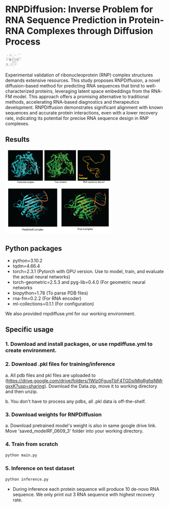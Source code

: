 # RNPDiffusion: Inverse Problem for RNA Sequence Prediction in Protein-RNA Complexes through Diffusion Process



<img src="/figure/model_w.png" alt="model" style="zoom:5%;" />

Experimental validation of ribonucleoprotein (RNP) complex structures demands extensive resources. This study proposes RNPDiffusion, a novel diffusion-based method for predicting RNA sequences that bind to well-characterized proteins, leveraging latent space embeddings from the RNA-FM model. This approach offers a promising alternative to traditional methods, accelerating RNA-based diagnostics and therapeutics development. RNPDiffusion demonstrates significant alignment with known sequences and accurate protein interactions, even with a lower recovery rate, indicating its potential for precise RNA sequence design in RNP complexes.



## Results



<img src="/figure/inference2.png" alt="inference2" style="zoom:33%;" />

<img src="/figure/inference1.png" alt="inference1" style="zoom:33%;" />



## Python packages

* python=3.10.2
* tqdm=4.66.4
* torch=2.3.1 (Pytorch with GPU version. Use to model, train, and evaluate the actual neural networks)
* torch-geometric=2.5.3 and pyg-lib=0.4.0 (For geometric neural networks
* biopython=1.78 (To parse PDB files)
* rna-fm=0.2.2 (For RNA encoder)
* ml-collections=0.1.1 (For configuration)

We also provided rnpdiffuse.yml for our working environment.



## Specific usage

### 1. Download and install packages, or use rnpdiffuse.yml to create environment.



### 2. Download .pkl files for training/inference

a. All pdb files and pkl files are uploaded to (https://drive.google.com/drive/folders/1Wlz0FgugTbF4TGDsiMlqRgfqjNMrgxxK?usp=sharing). Download the Data.zip, move it to working directory and then unzip.

b. You don't have to process any pdbs, all .pkl data is off-the-shelf.



### 3. Download weights for RNPDiffusion

a. Download pretrained model's weight is also in same google drive link. Move 'saved_modelRF_0609_3' folder into your working directory.



### 4. Train from scratch

```python
python main.py
```



### 5. Inference on test dataset

```python
python inference.py
```

* During inference each protein sequence will produce 10 de-novo RNA sequence. We only print out 3 RNA sequence with highest recovery rate.



